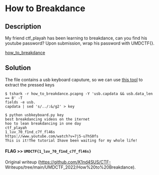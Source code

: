# How to Breakdance

## Description

My friend ctf_playah has been learning to breakdance, can you find his youtube
password? Upon submission, wrap his password with UMDCTF{}.

[how_to_breakdance](how_to_breakdance.pcapng)

## Solution

The file contains a usb keyboard caputure, so we can use [this
tool](https://github.com/TeamRocketIst/ctf-usb-keyboard-parser) to extract the
pressed keys

```console  
$ tshark -r how_to_breakdance.pcapng -Y 'usb.capdata && usb.data_len == 8' -T
fields -e usb.  
capdata | sed 's/../:&/g2' > key

$ python usbkeyboard.py key  
best breakdancing videos on the iternet  
hoo to lean breakdancing in one day  
ctf_playah  
1_luv_70_f1nd_c7f_fl46s  
https://www.youtube.com/watch?v=7j5-u7hS0fs  
This is it!The tutorial Ihave been waiting for my whole life!  
```

#### **FLAG >>** `UMDCTF{1_luv_70_f1nd_c7f_fl46s}`

Original writeup (https://github.com/K1nd4SUS/CTF-
Writeups/tree/main/UMDCTF_2022/How%20to%20Breakdance).